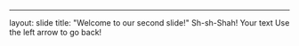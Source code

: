 ---
layout: slide
title: "Welcome to our second slide!"
Sh-sh-Shah!
Your text
Use the left arrow to go back!
